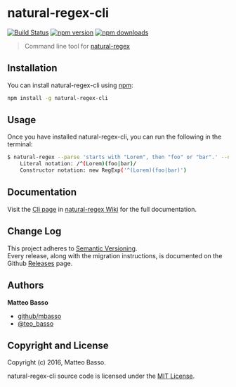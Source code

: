 # natural-regex-cli

[![Build Status](https://travis-ci.org/mbasso/natural-regex-cli.svg?branch=master)](https://travis-ci.org/mbasso/natural-regex-cli)
[![npm version](https://img.shields.io/npm/v/natural-regex-cli.svg)](https://www.npmjs.com/package/natural-regex-cli)
[![npm downloads](https://img.shields.io/npm/dm/natural-regex-cli.svg?maxAge=2592000)](https://www.npmjs.com/package/natural-regex-cli)

> Command line tool for [natural-regex](https://github.com/mbasso/natural-regex)

## Installation

You can install natural-regex-cli using [npm](https://www.npmjs.com/package/natural-regex-cli):

```bash
npm install -g natural-regex-cli
```

## Usage

Once you have installed natural-regex-cli, you can run the following in the terminal:

```bash
$ natural-regex --parse 'starts with "Lorem", then "foo" or "bar".' --object
    Literal notation: /^(Lorem)(foo|bar)/
    Constructor notation: new RegExp('^(Lorem)(foo|bar)')
```

## Documentation

Visit the [Cli page](https://github.com/mbasso/natural-regex/wiki/Cli) in [natural-regex Wiki](https://github.com/mbasso/natural-regex/wiki) for the full documentation.

## Change Log

This project adheres to [Semantic Versioning](http://semver.org/).  
Every release, along with the migration instructions, is documented on the Github [Releases](https://github.com/mbasso/natural-regex-cli/releases) page.

## Authors
**Matteo Basso**
- [github/mbasso](https://github.com/mbasso)
- [@teo_basso](https://twitter.com/teo_basso)

## Copyright and License
Copyright (c) 2016, Matteo Basso.

natural-regex-cli source code is licensed under the [MIT License](https://github.com/mbasso/natural-regex-cli/blob/master/LICENSE.md).
